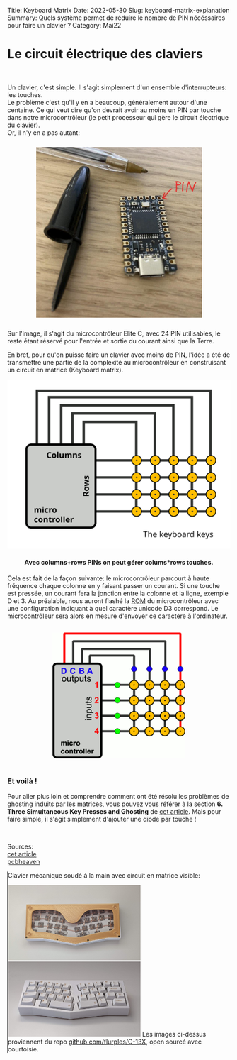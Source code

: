 Title: Keyboard Matrix
Date: 2022-05-30
Slug: keyboard-matrix-explanation
Summary: Quels système permet de réduire le nombre de PIN nécéssaires pour faire un clavier ?
Category: Mai22

<div id="left">
    <h1>Le circuit électrique des claviers</h1>
    <br>
    <p>
        Un clavier, c'est simple. Il s'agit simplement d'un ensemble d'interrupteurs: les touches.<br>
        Le problème c'est qu'il y en a beaucoup, généralement autour d'une centaine. Ce qui veut dire qu'on devrait avoir
        au moins un PIN par touche dans notre microcontrôleur (le petit processeur qui gère le circuit électrique du clavier).
        <br>
        Or, il n'y en a pas autant:
    </p>
    <center style="padding:10px;"><img src="images/keyboard/pin.jpg" width="375" center></center>
    <p>
        Sur l'image, il s'agit du microcontrôleur Elite C, avec 24 PIN utilisables, le reste étant réservé
        pour l'entrée et sortie du courant ainsi que la Terre.
    </p>
    <p>
        En bref, pour qu'on puisse faire un clavier avec moins de PIN,  l'idée a été de transmettre une partie de la complexité au microcontrôleur en construisant un circuit en matrice (Keyboard matrix).
    </p>
    <center>
        <img src="images/keyboard/MatriceKeyboard.svg" width="600">
        <h4> Avec columns+rows PINs on peut gérer colums*rows touches. </h4>
    </center>
    <p>
        Cela est fait de la façon suivante: le microcontrôleur parcourt à haute fréquence chaque colonne en y faisant passer un courant.
        Si une touche est pressée, un courant fera la jonction entre la colonne et la ligne, exemple D et 3. Au préalable, nous auront flashé la <a href="https://fr.wikipedia.org/wiki/M%C3%A9moire_morte">ROM</A> du microcontrôleur avec une configuration indiquant à quel caractère unicode D3 correspond. Le microcontrôleur sera alors en mesure d'envoyer ce caractère à l'ordinateur.
    </p>
    <center style="padding:15px"><img src="images/keyboard/cycles.gif" width="300"></center>
    <h3> Et voilà ! </h3>
    <p>
        Pour aller plus loin et comprendre comment ont été résolu les problèmes de ghosting induits par les matrices, vous pouvez vous référer à la section <b>6. Three Simultaneous Key Presses and Ghosting</b> de 
        <a href="https://www.dribin.org/dave/keyboard/one_html/">cet article</a>. Mais pour faire simple, il s'agit simplement d'ajouter une diode par touche !
    </p>
    <br>
    <p>
        Sources: <br>
        <a href="https://www.dribin.org/dave/keyboard/one_html/">cet article</a><br>
        <a href="https://www.pcbheaven.com/wikipages/How_Key_Matrices_Works/">pcbheaven</a>
    </p>
</div>
<div id="right" style="border-left: 1px solid black;">
    <p>
        Clavier mécanique soudé à la main avec circuit en matrice visible:
    </p>
    <img src="images/keyboard/flurplesBack.jpg" width="300">
    <img src="images/keyboard/flurplesFront.jpg" width="300">
    Les images ci-dessus proviennent du repo <a href="https://github.com/flurples/C-13X">github.com/flurples/C-13X</a>, open sourcé avec courtoisie.
</div>